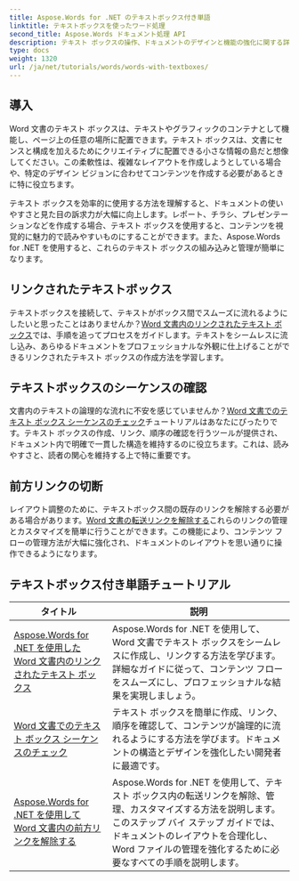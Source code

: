 ```yaml
---
title: Aspose.Words for .NET のテキストボックス付き単語
linktitle: テキストボックスを使ったワード処理
second_title: Aspose.Words ドキュメント処理 API
description: テキスト ボックスの操作、ドキュメントのデザインと機能の強化に関する詳細なチュートリアルで、Aspose.Words for .NET のパワーを解き放ちましょう。
type: docs
weight: 1320
url: /ja/net/tutorials/words/words-with-textboxes/
---
```

## 導入

Word 文書のテキスト ボックスは、テキストやグラフィックのコンテナとして機能し、ページ上の任意の場所に配置できます。テキスト ボックスは、文書にセンスと構成を加えるためにクリエイティブに配置できる小さな情報の島だと想像してください。この柔軟性は、複雑なレイアウトを作成しようとしている場合や、特定のデザイン ビジョンに合わせてコンテンツを作成する必要があるときに特に役立ちます。

テキスト ボックスを効率的に使用する方法を理解すると、ドキュメントの使いやすさと見た目の訴求力が大幅に向上します。レポート、チラシ、プレゼンテーションなどを作成する場合、テキスト ボックスを使用すると、コンテンツを視覚的に魅力的で読みやすいものにすることができます。また、Aspose.Words for .NET を使用すると、これらのテキスト ボックスの組み込みと管理が簡単になります。

## リンクされたテキストボックス

テキストボックスを接続して、テキストがボックス間でスムーズに流れるようにしたいと思ったことはありませんか？[Word 文書内のリンクされたテキスト ボックス](./linked-text-boxes/)では、手順を追ってプロセスをガイドします。テキストをシームレスに流し込み、あらゆるドキュメントをプロフェッショナルな外観に仕上げることができるリンクされたテキスト ボックスの作成方法を学習します。

## テキストボックスのシーケンスの確認

文書内のテキストの論理的な流れに不安を感じていませんか？[Word 文書でのテキスト ボックス シーケンスのチェック](./textbox-sequences-check/)チュートリアルはあなたにぴったりです。テキスト ボックスの作成、リンク、順序の確認を行うツールが提供され、ドキュメント内で明確で一貫した構造を維持するのに役立ちます。これは、読みやすさと、読者の関心を維持する上で特に重要です。

## 前方リンクの切断

レイアウト調整のために、テキストボックス間の既存のリンクを解除する必要がある場合があります。[Word 文書の転送リンクを解除する](./break-forward-link/)これらのリンクの管理とカスタマイズを簡単に行うことができます。この機能により、コンテンツ フローの管理方法が大幅に強化され、ドキュメントのレイアウトを思い通りに操作できるようになります。

## テキストボックス付き単語チュートリアル
| タイトル | 説明 |
| --- | --- |
| [Aspose.Words for .NET を使用した Word 文書内のリンクされたテキスト ボックス](./linked-text-boxes/) | Aspose.Words for .NET を使用して、Word 文書でテキスト ボックスをシームレスに作成し、リンクする方法を学びます。詳細なガイドに従って、コンテンツ フローをスムーズにし、プロフェッショナルな結果を実現しましょう。 |
| [Word 文書でのテキスト ボックス シーケンスのチェック](./textbox-sequences-check/) | テキスト ボックスを簡単に作成、リンク、順序を確認して、コンテンツが論理的に流れるようにする方法を学びます。ドキュメントの構造とデザインを強化したい開発者に最適です。 |
| [Aspose.Words for .NET を使用して Word 文書内の前方リンクを解除する](./break-forward-link/) | Aspose.Words for .NET を使用して、テキスト ボックス内の転送リンクを解除、管理、カスタマイズする方法を説明します。このステップ バイ ステップ ガイドでは、ドキュメントのレイアウトを合理化し、Word ファイルの管理を強化するために必要なすべての手順を説明します。 |